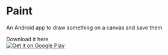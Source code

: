 # Paint
An Android app to draw something on a canvas and save them <br>

Download it here <br>
<a href='https://play.google.com/store/apps/details?id=com.vs.paint&pcampaignid=pcampaignidMKT-Other-global-all-co-prtnr-py-PartBadge-Mar2515-1'><img alt='Get it on Google Play' src='https://play.google.com/intl/en_us/badges/static/images/badges/en_badge_web_generic.png'/></a>
